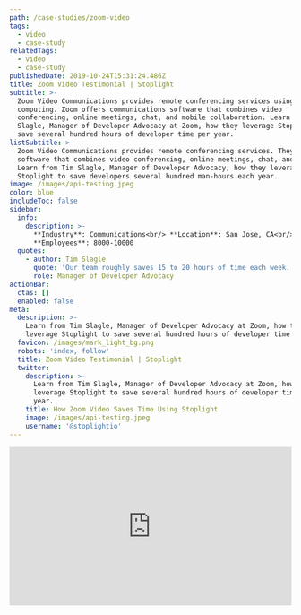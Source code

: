 ```yaml
---
path: /case-studies/zoom-video
tags:
  - video
  - case-study
relatedTags:
  - video
  - case-study
publishedDate: 2019-10-24T15:31:24.486Z
title: Zoom Video Testimonial | Stoplight
subtitle: >-
  Zoom Video Communications provides remote conferencing services using cloud
  computing. Zoom offers communications software that combines video
  conferencing, online meetings, chat, and mobile collaboration. Learn from Tim
  Slagle, Manager of Developer Advocacy at Zoom, how they leverage Stoplight to
  save several hundred hours of developer time per year. 
listSubtitle: >-
  Zoom Video Communications provides remote conferencing services. They offer
  software that combines video conferencing, online meetings, chat, and mobile.
  Learn from Tim Slagle, Manager of Developer Advocacy, how they leverage
  Stoplight to save developers several hundred man-hours each year. 
image: /images/api-testing.jpeg
color: blue
includeToc: false
sidebar:
  info:
    description: >-
      **Industry**: Communications<br/> **Location**: San Jose, CA<br/>
      **Employees**: 8000-10000
  quotes:
    - author: Tim Slagle
      quote: 'Our team roughly saves 15 to 20 hours of time each week. '
      role: Manager of Developer Advocacy
actionBar:
  ctas: []
  enabled: false
meta:
  description: >-
    Learn from Tim Slagle, Manager of Developer Advocacy at Zoom, how they
    leverage Stoplight to save several hundred hours of developer time per year.
  favicon: /images/mark_light_bg.png
  robots: 'index, follow'
  title: Zoom Video Testimonial | Stoplight
  twitter:
    description: >-
      Learn from Tim Slagle, Manager of Developer Advocacy at Zoom, how they
      leverage Stoplight to save several hundred hours of developer time per
      year.
    title: How Zoom Video Saves Time Using Stoplight
    image: /images/api-testing.jpeg
    username: '@stoplightio'
---
```

<style>.embed-container { position: relative; padding-bottom: 56.25%; height: 0; overflow: hidden; max-width: 100%; } .embed-container iframe, .embed-container object, .embed-container embed { position: absolute; top: 0; left: 0; width: 100%; height: 100%; }</style><div class='embed-container'><iframe src='https://www.youtube.com/embed/jLRDAYRKqTg' frameborder='0' allowfullscreen></iframe></div>
